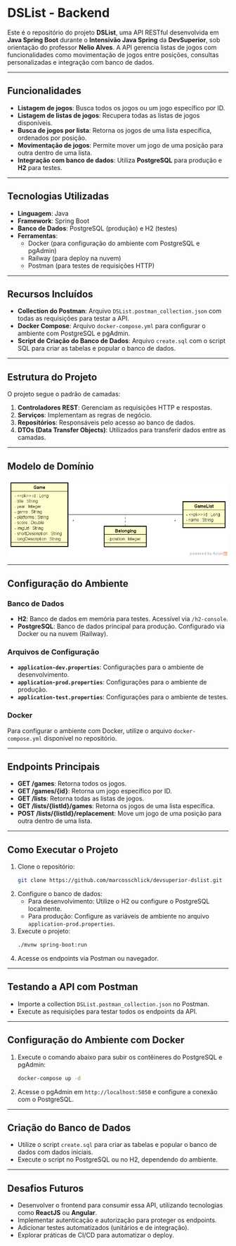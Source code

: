 # **DSList - Backend**

Este é o repositório do projeto **DSList**, uma API RESTful desenvolvida em **Java Spring Boot** durante o **Intensivão Java Spring** da **DevSuperior**, sob orientação do professor **Nelio Alves**. A API gerencia listas de jogos com funcionalidades como movimentação de jogos entre posições, consultas personalizadas e integração com banco de dados.

---

## **Funcionalidades**

- **Listagem de jogos**: Busca todos os jogos ou um jogo específico por ID.
- **Listagem de listas de jogos**: Recupera todas as listas de jogos disponíveis.
- **Busca de jogos por lista**: Retorna os jogos de uma lista específica, ordenados por posição.
- **Movimentação de jogos**: Permite mover um jogo de uma posição para outra dentro de uma lista.
- **Integração com banco de dados**: Utiliza **PostgreSQL** para produção e **H2** para testes.

---

## **Tecnologias Utilizadas**

- **Linguagem**: Java
- **Framework**: Spring Boot
- **Banco de Dados**: PostgreSQL (produção) e H2 (testes)
- **Ferramentas**:
  - Docker (para configuração do ambiente com PostgreSQL e pgAdmin)
  - Railway (para deploy na nuvem)
  - Postman (para testes de requisições HTTP)

---

## **Recursos Incluídos**

- **Collection do Postman**: Arquivo `DSList.postman_collection.json` com todas as requisições para testar a API.
- **Docker Compose**: Arquivo `docker-compose.yml` para configurar o ambiente com PostgreSQL e pgAdmin.
- **Script de Criação do Banco de Dados**: Arquivo `create.sql` com o script SQL para criar as tabelas e popular o banco de dados.

---

## **Estrutura do Projeto**

O projeto segue o padrão de camadas:
1. **Controladores REST**: Gerenciam as requisições HTTP e respostas.
2. **Serviços**: Implementam as regras de negócio.
3. **Repositórios**: Responsáveis pelo acesso ao banco de dados.
4. **DTOs (Data Transfer Objects)**: Utilizados para transferir dados entre as camadas.

---

## **Modelo de Domínio**

![Modelo de domínio DSList](https://raw.githubusercontent.com/devsuperior/java-spring-dslist/main/resources/dslist-model.png)

---

## **Configuração do Ambiente**

### **Banco de Dados**

- **H2**: Banco de dados em memória para testes. Acessível via `/h2-console`.
- **PostgreSQL**: Banco de dados principal para produção. Configurado via Docker ou na nuvem (Railway).

### **Arquivos de Configuração**

- **`application-dev.properties`**: Configurações para o ambiente de desenvolvimento.
- **`application-prod.properties`**: Configurações para o ambiente de produção.
- **`application-test.properties`**: Configurações para o ambiente de testes.

### **Docker**

Para configurar o ambiente com Docker, utilize o arquivo `docker-compose.yml` disponível no repositório.

---

## **Endpoints Principais**

- **GET /games**: Retorna todos os jogos.
- **GET /games/{id}**: Retorna um jogo específico por ID.
- **GET /lists**: Retorna todas as listas de jogos.
- **GET /lists/{listId}/games**: Retorna os jogos de uma lista específica.
- **POST /lists/{listId}/replacement**: Move um jogo de uma posição para outra dentro de uma lista.

---

## **Como Executar o Projeto**

1. Clone o repositório:
   ```bash
   git clone https://github.com/marcosschlick/devsuperior-dslist.git
   ```
2. Configure o banco de dados:
   - Para desenvolvimento: Utilize o H2 ou configure o PostgreSQL localmente.
   - Para produção: Configure as variáveis de ambiente no arquivo `application-prod.properties`.
3. Execute o projeto:
   ```bash
   ./mvnw spring-boot:run
   ```
4. Acesse os endpoints via Postman ou navegador.

---

## **Testando a API com Postman**

- Importe a collection `DSList.postman_collection.json` no Postman.
- Execute as requisições para testar todos os endpoints da API.

---

## **Configuração do Ambiente com Docker**

1. Execute o comando abaixo para subir os contêineres do PostgreSQL e pgAdmin:
   ```bash
   docker-compose up -d
   ```
2. Acesse o pgAdmin em `http://localhost:5050` e configure a conexão com o PostgreSQL.

---

## **Criação do Banco de Dados**

- Utilize o script `create.sql` para criar as tabelas e popular o banco de dados com dados iniciais.
- Execute o script no PostgreSQL ou no H2, dependendo do ambiente.

---

## **Desafios Futuros**

- Desenvolver o frontend para consumir essa API, utilizando tecnologias como **ReactJS** ou **Angular**.
- Implementar autenticação e autorização para proteger os endpoints.
- Adicionar testes automatizados (unitários e de integração).
- Explorar práticas de CI/CD para automatizar o deploy.
